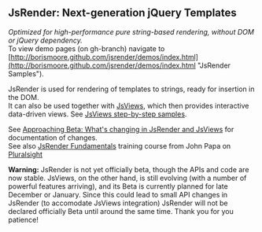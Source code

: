 ## JsRender: Next-generation jQuery Templates
_Optimized for high-performance pure string-based rendering, without DOM or jQuery dependency._<br/>
To view demo pages (on gh-branch) navigate to [http://borismoore.github.com/jsrender/demos/index.html](http://borismoore.github.com/jsrender/demos/index.html "JsRender Samples").<br/>

JsRender is used for rendering of templates to strings, ready for insertion in the DOM.<br/>
It can also be used together with [JsViews](https://github.com/BorisMoore/jsviews), which then provides interactive data-driven views. See [JsViews step-by-step samples](http://borismoore.github.com/jsviews/demos/index.html).<br/>

See [Approaching Beta: What's changing in JsRender and JsViews](http://www.borismoore.com/2012/03/approaching-beta-whats-changing-in_06.html) for documentation of changes.<br/>
See also [JsRender Fundamentals](http://johnpapa.net/new-course-on-jsrender-templating-fundamentals-with-javascript) training course from John Papa on [Pluralsight](http://pluralsight.net)</br>

**Warning:** JsRender is not yet officially beta, though the APIs and code are now stable. JsViews, on the other hand, is still evolving (with a number of
powerful features arriving), and its Beta is currently planned for late December or January. Since this could lead to small API changes in JsRender
(to accomodate JsViews integration) JsRender will not be declared officially Beta until around the same time. Thank you for you patience!<br/>
